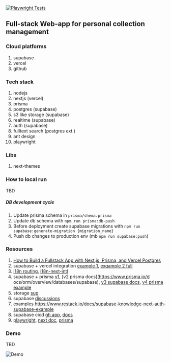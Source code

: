 [![Playwright Tests](https://github.com/refringerator/itr_project_next/actions/workflows/playwright.yaml/badge.svg?branch=dev)](https://refringerator.github.io/itr_project_next/)

## Full-stack Web-app for personal collection management

### Cloud platforms

1. supabase
2. vercel
3. github

### Tech stack

1. nodejs
2. nextjs (vercel)
3. prisma
4. postgres (supabase)
5. s3 like storage (supabase)
6. realtime (supabase)
7. auth (supabase)
8. fulltext search (postgres ext.)
9. ant design
10. playwright

### Libs

1. next-themes

### How to local run

TBD

##### DB development cycle

1. Update prisma schema in `prisma/shema.prisma`
2. Update db schema with `npm run prisma:db-push`
3. Before deployment create supabase migrations with `npm run supabase:generate-migration {migration_name}`
4. Push db changes to production env (mb `npm run supabase:push`)

### Resources

1. [How to Build a Fullstack App with Next.js, Prisma, and Vercel Postgres](https://vercel.com/guides/nextjs-prisma-postgres)
2. supabase + vercel integration [example 1](https://github.com/vercel/next.js/tree/canary/examples/with-supabase), [exqample 2 full](https://github.com/vercel/nextjs-subscription-payments)
3. [i18n routing](https://github.com/vercel/next.js/tree/canary/examples/app-dir-i18n-routing), [i18n-next-intl](https://github.com/amannn/next-intl/tree/main/examples/example-app-router)
4. supabase + prisma [v1](https://docs-rog1zs1kv-supabase.vercel.app/docs/guides/integrations/prisma), [v2 prisma docs](https://www.prisma.io/d ocs/orm/overview/databases/supabase), [v3 supabase docs](https://supabase.com/partners/integrations/prisma), [v4 prisma example](https://github.com/prisma/prisma-examples/tree/latest/databases/postgresql-supabase)
5. storage [sup](https://supabase.com/docs/guides/getting-started/tutorials/with-nextjs)
6. supabase [discussions](https://github.com/orgs/supabase/discussions?discussions_q=is%3Aopen+nextjs+)
7. examples https://www.restack.io/docs/supabase-knowledge-next-auth-supabase-example
8. supabase cicd [gh app](https://github.com/marketplace/actions/supabase-cli-action), [docs](https://supabase.com/docs/guides/functions/cicd-workflow)
9. [playwright](https://playwright.dev/docs/intro), [next doc](https://nextjs.org/docs/pages/building-your-application/testing/playwright), [prisma](https://www.prisma.io/blog/testing-series-4-OVXtDis201)

### Demo

TBD

![Demo](/media/demo.gif)
